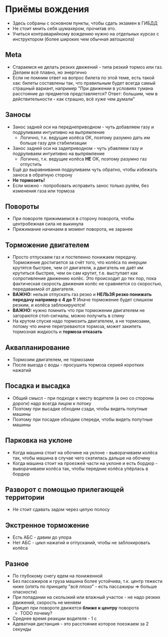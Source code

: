 # Приёмы вождения

* Здесь собраны с основном пункты, чтобы сдать экзамен в ГИБДД
* Не стоит мнить себя шумахером, прочитав это.
* Учиться контраварийному вождению нужно на отдельных курсах с инструктором (более широких чем обычная автошкола)

## Meta
* Стараемся не делать резких движений - типа резкий тормоз или газ. Делаем всё плавно, но энергично
* Если не помним ответ на вопрос билета по этой теме, есть такой хак: билеты составлены так, что правильным будет всегда самый страшный вариант, например "При движении в условиях тумана расстояние до предметов представляется? Ответ: большим, чем в действительности - как страшно, всё хуже чем думали"

## Заносы
* Занос задней оси на переднеприводном - чуть добавляем газу и подруливаем интуитивно на выпрямление
    * Логично, т.к. ведущие колёса ОК, поэтому разумно дать им больше газу для стабилизации
* Занос задней оси на задеприводном - чуть убавляем газу и подруливаем интуитивно на выпрямление
    * Логично, т.к. ведущие колёса **НЕ** ОК, поэтому разумно газ отпустить
* Ещё до выравнивания подруливаем чуть обратно, чтобы избежать заноса в обратную сторону
* **Не тормозить!**
* Если можно - попробовать исправить занос только рулём, без изменения газа или тормоза

## Повороты
* При повороте прижимаемся в сторону поворота, чтобы центробежная сила не выкинула
* Прижимание начинаем в момент поворота, не заранее

## Торможение двигателем
* Просто отпускаем газ и постепенно понижаем передачу. Торможение достигается за счёт того, что колёса по инерции крутятся быстрее, чем от двигателя, а двигатель не даёт им крутиться быстрее, чем он сам крутит, т.е. выступает как сопротивление движению колёс. Это происходит до тех пор, пока фактическая скорость движения колёс не сравняется со скоростью, передаваемой от двигателя.
* **ВАЖНО:** нельзя отпускать газ резко и **НЕЛЬЗЯ резко понижать передачу например с 4 до 1**! Иначе торможение будет слишком резким, и колёса заблокируются!
* **ВАЖНО:** нужно помнить что при торможении двигателем не загораются стоп-сигналы, можно получить в спину
* На крутом спуске надо тормозить двигателем, а не тормозами, потому что иначе перегреваются тормоза, может закипеть тормозная жидкость и **тормоза отказать**

## Аквапланирование
* Тормозим двигателем, не тормозами
* После выезда с воды - просушить тормоза серией коротких нажатий

## Посадка и высадка
* Общий смысл - при подходе к месту водителя (а оно со стороны дороги) надо всегда лицом к потоку
* Поэтому при высадке обходим сзади, чтобы видеть попутные машины
* Поэтому при посадке обходим спереди, чтобы видеть попутные машины

## Парковка на уклоне
* Когда машина стоит на обочине на уклоне - выворачиваем колёса так, чтобы машина в случае чего скатилась дальше на обочину
* Когда машина стоит на проезжей части на уклоне и есть бордюр - выворачиваем колёса так, чтобы передние колёса упёрлась в бордюр

## Разворот с помощью прилегающей территории
* Не стоит сдавать задом через целую полосу

## Экстренное торможение
* Есть АБС - давим до упора
* Нет АБС - цикл нажатий и отпусканий, чтобы не заблокировать колёса

## Разное
* По глубокому снегу едем на пониженной
* Без пассажиров и груза машина более устойчива, т.к. центр тяжести ниже (опять по принципу "всё плохо" - есть пассажиры => больше опасности)
* При попадании на скользкий или влажный участок - не надо резких движений, скорость не меняем
* Прицеп при повороте движется **ближе к центру** поворота
    * TODO почему?
* Среднее время реакции водителя - 1 с
* Адеватная дистанция - это расстояние которое поезжаем за 2 секунды